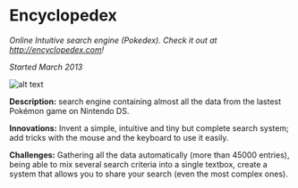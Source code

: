 Encyclopedex
============

*Online Intuitive search engine (Pokedex). Check it out at http://encyclopedex.com!*

*Started March 2013*

![alt text](http://oi42.tinypic.com/4jp11s.jpg)

**Description:** search engine containing almost all the data from the lastest Pokémon game on Nintendo DS.

**Innovations:** Invent a simple, intuitive and tiny but complete search system; add tricks with the mouse and the keyboard to use it easily.

**Challenges:** Gathering all the data automatically (more than 45000 entries), being able to mix several search criteria into a single textbox, create a system that allows you to share your search (even the most complex ones).
